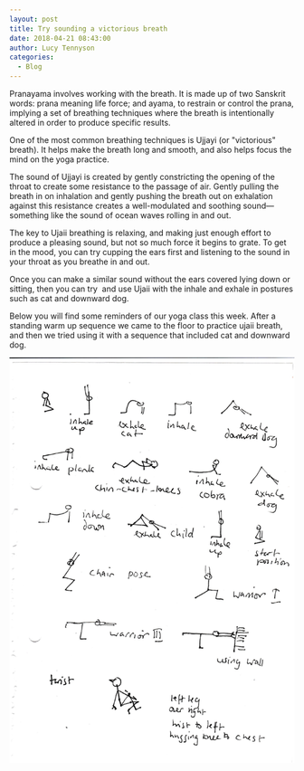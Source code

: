 ```yaml
---
layout: post
title: Try sounding a victorious breath
date: 2018-04-21 08:43:00
author: Lucy Tennyson
categories:
  - Blog
---
```


Pranayama involves working with the breath. It is made up of two Sanskrit words: prana meaning life force; and ayama, to restrain or control the prana, implying a set of breathing techniques where the breath is intentionally altered in order to produce specific results.

One of the most common breathing techniques is Ujjayi (or "victorious" breath). It helps make the breath long and smooth, and also helps focus the mind on the yoga practice.

The sound of Ujjayi is created by gently constricting the opening of the throat to create some resistance to the passage of air. Gently pulling the breath in on inhalation and gently pushing the breath out on exhalation against this resistance creates a well-modulated and soothing sound—something like the sound of ocean waves rolling in and out.

The key to Ujaii breathing is relaxing, and making just enough effort to produce a pleasing sound, but not so much force it begins to grate. To get in the mood, you can try cupping the ears first and listening to the sound in your throat as you breathe in and out.

Once you can make a similar sound without the ears covered lying down or sitting, then you can try&nbsp; and use Ujaii with the inhale and exhale in postures such as cat and downward dog.

Below you will find some reminders of our yoga class this week. After a standing warm up sequence we came to the floor to practice ujaii breath, and then we tried using it with a sequence that included cat and downward dog.

![](/uploads/yogablog20april.jpg)